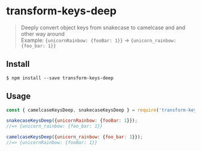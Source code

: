 # transform-keys-deep

> Deeply convert object keys from snakecase to camelcase and and other way around<br>
> Example: `{unicornRainbow: {fooBar: 1}}` → `{unicorn_rainbow: {foo_bar: 1}}`

## Install

```
$ npm install --save transform-keys-deep
```

## Usage

```js
const { camelcaseKeysDeep, snakecaseKeysDeep } = require('transform-keys-deep');

snakecaseKeysDeep({unicornRainbow: {fooBar: 1}});
//=> {unicorn_rainbow: {foo_bar: 1}}

camelcaseKeysDeep({unicorn_rainbow: {foo_bar: 1}});
//=> {unicornRainbow: {fooBar: 1}}
```
